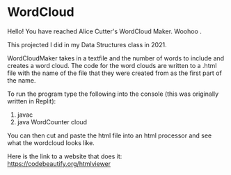 # WordCloud
Hello! You have reached Alice Cutter's WordCloud Maker. Woohoo .

This projected I did in my Data Structures class in 2021. 

WordCloudMaker takes in a textfile and the number of words to include and creates a word cloud. The code for the word clouds are written to a .html file with the name of the file that they were created from as the first part of the name. 

To run the program type the following into the console (this was originally written in Replit):  
1. javac 
2. java WordCounter cloud <textFileName> <numberOfWordsToInclude> 

You can then cut and paste the html file into an html processor and see what the wordcloud looks like. 


Here is the link to a website that does it: https://codebeautify.org/htmlviewer 
